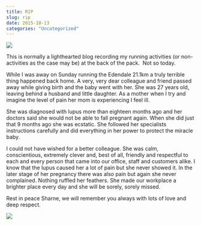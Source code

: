 ```yaml
---
title: RIP
slug: rip
date: 2015-10-13
categories: "Uncategorized"
---
```


<p><img src="https://res.cloudinary.com/dy6grlu8z/image/upload/v1558842039/gvjii3uc6nhnpnpxmih1.jpg"/></p>
<p>This is normally a lighthearted blog recording my running activities (or non-activities as the case may be) at the back of the pack.  Not so today.</p>
<p>While I was away on Sunday running the Edendale 21.1km a truly terrible thing happened back home. A very, very dear colleague and friend passed away while giving birth and the baby went with her. She was 27 years old, leaving behind a husband and little daughter. As a mother when I try and imagine the level of pain her mom is experiencing I feel ill.</p>
<p>She was diagnosed with lupus more than eighteen months ago and her doctors said she would not be able to fall pregnant again. When she did just that 9 months ago she was ecstatic. She followed her specialists instructions carefully and did everything in her power to protect the miracle baby.</p>
<p>I could not have wished for a better colleague. She was calm, conscientious, extremely clever and, best of all, friendly and respectful to each and every person that came into our office, staff and customers alike. I know that the lupus caused her a lot of pain but she never showed it. In the later stage of her pregnancy there was also pain but again she never complained. Nothing ruffled her feathers. She made our workplace a brighter place every day and she will be sorely, sorely missed.</p>
<p>Rest in peace Sharne, we will remember you always with lots of love and deep respect.</p>
<p><img src="https://res.cloudinary.com/dy6grlu8z/image/upload/v1558842040/h2zyawgvttajywnwa6ox.jpg"/></p>







